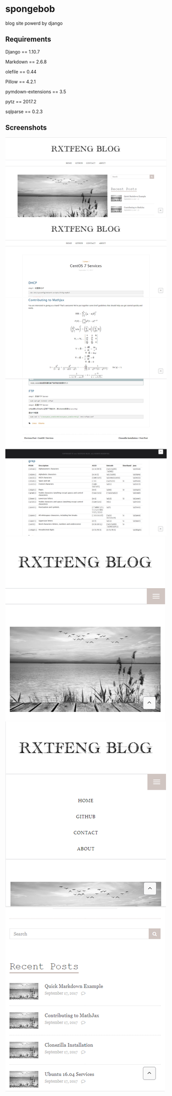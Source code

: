 # spongebob

blog site powerd by django

## Requirements

Django == 1.10.7

Markdown == 2.6.8

olefile == 0.44

Pillow == 4.2.1

pymdown-extensions == 3.5

pytz == 2017.2

sqlparse == 0.2.3

## Screenshots

![](https://github.com/rxtfeng/spongebob/blob/master/screenshots/blog_01.PNG)
![](https://github.com/rxtfeng/spongebob/blob/master/screenshots/blog_02.PNG)
![](https://github.com/rxtfeng/spongebob/blob/master/screenshots/blog_03.PNG)
![](https://github.com/rxtfeng/spongebob/blob/master/screenshots/blog_04.PNG)
![](https://github.com/rxtfeng/spongebob/blob/master/screenshots/blog_05.PNG)
![](https://github.com/rxtfeng/spongebob/blob/master/screenshots/blog_06.PNG)
![](https://github.com/rxtfeng/spongebob/blob/master/screenshots/blog_07.PNG)
![](https://github.com/rxtfeng/spongebob/blob/master/screenshots/blog_08.PNG)

